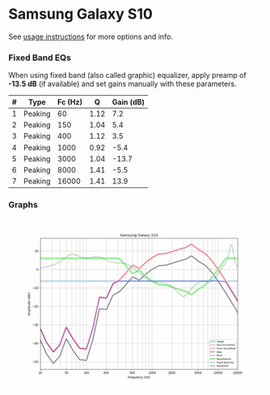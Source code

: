 # Samsung Galaxy S10
See [usage instructions](https://github.com/jaakkopasanen/AutoEq#usage) for more options and info.

### Fixed Band EQs
When using fixed band (also called graphic) equalizer, apply preamp of **-13.5 dB** (if available) and set gains manually with these parameters.

|   # | Type    |   Fc (Hz) |    Q |   Gain (dB) |
|-----|---------|-----------|------|-------------|
|   1 | Peaking |        60 | 1.12 |         7.2 |
|   2 | Peaking |       150 | 1.04 |         5.4 |
|   3 | Peaking |       400 | 1.12 |         3.5 |
|   4 | Peaking |      1000 | 0.92 |        -5.4 |
|   5 | Peaking |      3000 | 1.04 |       -13.7 |
|   6 | Peaking |      8000 | 1.41 |        -5.5 |
|   7 | Peaking |     16000 | 1.41 |        13.9 |

### Graphs
![](./Samsung%20Galaxy%20S10.png)
